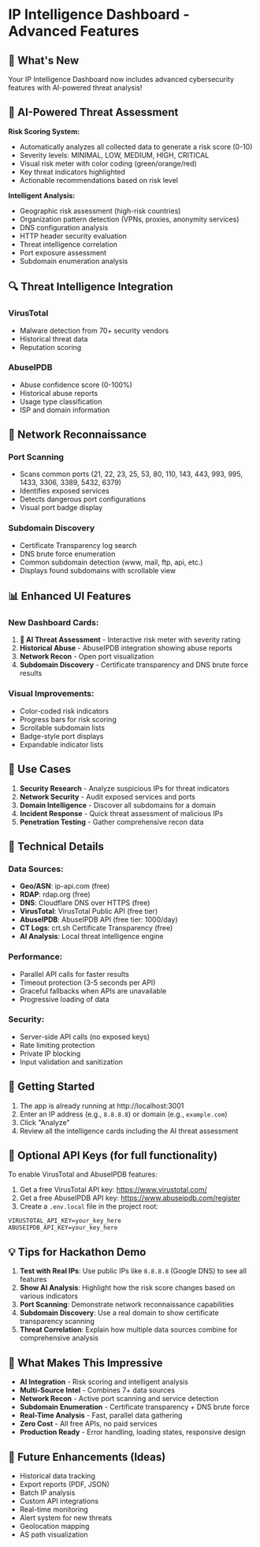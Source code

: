 # IP Intelligence Dashboard - Advanced Features

## 🚀 What's New

Your IP Intelligence Dashboard now includes advanced cybersecurity features with AI-powered threat analysis!

## 🤖 AI-Powered Threat Assessment

**Risk Scoring System:**
- Automatically analyzes all collected data to generate a risk score (0-10)
- Severity levels: MINIMAL, LOW, MEDIUM, HIGH, CRITICAL
- Visual risk meter with color coding (green/orange/red)
- Key threat indicators highlighted
- Actionable recommendations based on risk level

**Intelligent Analysis:**
- Geographic risk assessment (high-risk countries)
- Organization pattern detection (VPNs, proxies, anonymity services)
- DNS configuration analysis
- HTTP header security evaluation
- Threat intelligence correlation
- Port exposure assessment
- Subdomain enumeration analysis

## 🔍 Threat Intelligence Integration

### VirusTotal
- Malware detection from 70+ security vendors
- Historical threat data
- Reputation scoring

### AbuseIPDB
- Abuse confidence score (0-100%)
- Historical abuse reports
- Usage type classification
- ISP and domain information

## 🔬 Network Reconnaissance

### Port Scanning
- Scans common ports (21, 22, 23, 25, 53, 80, 110, 143, 443, 993, 995, 1433, 3306, 3389, 5432, 6379)
- Identifies exposed services
- Detects dangerous port configurations
- Visual port badge display

### Subdomain Discovery
- Certificate Transparency log search
- DNS brute force enumeration
- Common subdomain detection (www, mail, ftp, api, etc.)
- Displays found subdomains with scrollable view

## 📊 Enhanced UI Features

### New Dashboard Cards:
1. **🤖 AI Threat Assessment** - Interactive risk meter with severity rating
2. **Historical Abuse** - AbuseIPDB integration showing abuse reports
3. **Network Recon** - Open port visualization
4. **Subdomain Discovery** - Certificate transparency and DNS brute force results

### Visual Improvements:
- Color-coded risk indicators
- Progress bars for risk scoring
- Scrollable subdomain lists
- Badge-style port displays
- Expandable indicator lists

## 🎯 Use Cases

1. **Security Research** - Analyze suspicious IPs for threat indicators
2. **Network Security** - Audit exposed services and ports
3. **Domain Intelligence** - Discover all subdomains for a domain
4. **Incident Response** - Quick threat assessment of malicious IPs
5. **Penetration Testing** - Gather comprehensive recon data

## 🔧 Technical Details

### Data Sources:
- **Geo/ASN**: ip-api.com (free)
- **RDAP**: rdap.org (free)
- **DNS**: Cloudflare DNS over HTTPS (free)
- **VirusTotal**: VirusTotal Public API (free tier)
- **AbuseIPDB**: AbuseIPDB API (free tier: 1000/day)
- **CT Logs**: crt.sh Certificate Transparency (free)
- **AI Analysis**: Local threat intelligence engine

### Performance:
- Parallel API calls for faster results
- Timeout protection (3-5 seconds per API)
- Graceful fallbacks when APIs are unavailable
- Progressive loading of data

### Security:
- Server-side API calls (no exposed keys)
- Rate limiting protection
- Private IP blocking
- Input validation and sanitization

## 🚀 Getting Started

1. The app is already running at http://localhost:3001
2. Enter an IP address (e.g., `8.8.8.8`) or domain (e.g., `example.com`)
3. Click "Analyze"
4. Review all the intelligence cards including the AI threat assessment

## 🔑 Optional API Keys (for full functionality)

To enable VirusTotal and AbuseIPDB features:

1. Get a free VirusTotal API key: https://www.virustotal.com/
2. Get a free AbuseIPDB API key: https://www.abuseipdb.com/register
3. Create a `.env.local` file in the project root:
```
VIRUSTOTAL_API_KEY=your_key_here
ABUSEIPDB_API_KEY=your_key_here
```

## 💡 Tips for Hackathon Demo

1. **Test with Real IPs**: Use public IPs like `8.8.8.8` (Google DNS) to see all features
2. **Show AI Analysis**: Highlight how the risk score changes based on various indicators
3. **Port Scanning**: Demonstrate network reconnaissance capabilities
4. **Subdomain Discovery**: Use a real domain to show certificate transparency scanning
5. **Threat Correlation**: Explain how multiple data sources combine for comprehensive analysis

## 🎨 What Makes This Impressive

- **AI Integration** - Risk scoring and intelligent analysis
- **Multi-Source Intel** - Combines 7+ data sources
- **Network Recon** - Active port scanning and service detection
- **Subdomain Enumeration** - Certificate transparency + DNS brute force
- **Real-Time Analysis** - Fast, parallel data gathering
- **Zero Cost** - All free APIs, no paid services
- **Production Ready** - Error handling, loading states, responsive design

## 📝 Future Enhancements (Ideas)

- Historical data tracking
- Export reports (PDF, JSON)
- Batch IP analysis
- Custom API integrations
- Real-time monitoring
- Alert system for new threats
- Geolocation mapping
- AS path visualization
